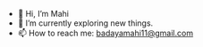 - 👋 Hi, I’m Mahi
- 🌱 I’m currently exploring new things.
- 📫 How to reach me: badayamahi11@gmail.com

<!---
Mahi-Badaya/Mahi-Badaya is a ✨ special ✨ repository because its `README.md` (this file) appears on your GitHub profile.
You can click the Preview link to take a look at your changes.
--->
